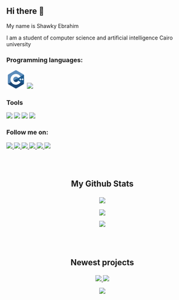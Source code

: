 ## Hi there 👋
My name is Shawky Ebrahim

I am a student of computer science and artificial intelligence Cairo university

<!--
**shawkyebrahim2514/shawkyebrahim2514** is a ✨ _special_ ✨ repository because its `README.md` (this file) appears on your GitHub profile.

Here are some ideas to get you started:

- 🔭 I’m currently working on ...
- 🌱 I’m currently learning ...
- 👯 I’m looking to collaborate on ...
- 🤔 I’m looking for help with ...
- 💬 Ask me about ...
- 📫 How to reach me: ...
- 😄 Pronouns: ...
- ⚡ Fun fact: ...
-->

### Programming languages:

<p>
<img height="50" src="https://raw.githubusercontent.com/github/explore/80688e429a7d4ef2fca1e82350fe8e3517d3494d/topics/cpp/cpp.png">
<img height="50" src="https://user-images.githubusercontent.com/101745968/178999780-091c7c40-e016-4825-bc88-1657786ef85f.png">
</p>

### Tools
<p>
<img height="50" src="https://user-images.githubusercontent.com/101745968/178999059-8c16afce-f951-4468-ac1b-520278106248.png">
<img height="50" src="https://user-images.githubusercontent.com/101745968/179000104-00862def-2896-4c19-a73d-f973c4169fbf.png">
<img height="50" src="https://user-images.githubusercontent.com/101745968/179000307-9d75e333-0a3b-4ede-aa6e-d6c390674d4d.png">
<img height="50" src="https://user-images.githubusercontent.com/101745968/184380212-076241cd-c01b-4249-926c-bf62106b29c2.png">
</p>

### Follow me on:
<p>
<a href="https://www.linkedin.com/in/shawkyebrahim2514/">
<img height="50" src="https://user-images.githubusercontent.com/101745968/179001975-07bf6017-536a-4ed6-8094-ebfcb3de5df7.png">
</a> 

<a href="https://www.facebook.com/shawky.ebrahim.ahmed/">
<img height="50" src="https://user-images.githubusercontent.com/101745968/179002044-763b6a85-1a13-4b63-9e29-247c8d94d02c.png">
</a> 

<a href="https://www.behance.net/shawkyebrahim2514">
<img height="50" src="https://user-images.githubusercontent.com/101745968/179002093-e996675c-04b0-4165-969c-495f4ada2c34.png">
</a> 

<a href="https://t.me/shawkyebrahim2514">
<img height="50" src="https://user-images.githubusercontent.com/101745968/179003173-7fe1e030-e834-441c-8293-dc618525ad6b.png">
</a> 

<a href="mailto:shawky.ebrahim2514@gmail.com">
<img height="50" src="https://user-images.githubusercontent.com/101745968/179003389-f90c49c2-c9b5-4ae4-b3a2-3edfe1ad7dd2.png">
</a> 

<a href="https://codeforces.com/profile/shawkyebrahim">
<img height="50" src="https://user-images.githubusercontent.com/101745968/179003712-c6cac176-acd3-424f-bc51-b86e5a56ff4e.png">
</a> 
</p>
</br> </br>

## <p align="center">My Github Stats</p>

<p align="center">

<p align="center"><img align="center" src="https://github-readme-stats.vercel.app/api/top-langs/?username=shawkyebrahim2514&theme=vue-dark&layout=compact"/></p>

<p align="center"><img align="center" src="https://github-readme-stats.vercel.app/api?username=shawkyebrahim2514&theme=vue-dark&show_icons=true&locale=en"/></p>

<p align="center"><img src="http://github-readme-streak-stats.herokuapp.com?user=shawkyebrahim2514&theme=vue-dark&date_format=j%20M%5B%20Y%5D"/></p>

</p>
</br> </br>

## <p align="center">Newest projects</p>
<p align="center">
  
<a href="https://github.com/shawkyebrahim2514/text-editor">
<img src="https://github-readme-stats.vercel.app/api/pin/?username=shawkyebrahim2514&repo=text-editor&theme=vue-dark">
</a>
<a href="https://github.com/shawkyebrahim2514/notes">
<img src="https://github-readme-stats.vercel.app/api/pin/?username=shawkyebrahim2514&repo=notes&theme=vue-dark">
</a>
  
</p>

<p align="center">
  
<a href="https://github.com/shawkyebrahim2514/student-system-management">
<img src="https://github-readme-stats.vercel.app/api/pin/?username=shawkyebrahim2514&repo=student-system-management&theme=vue-dark">
</a>
  
</p>
